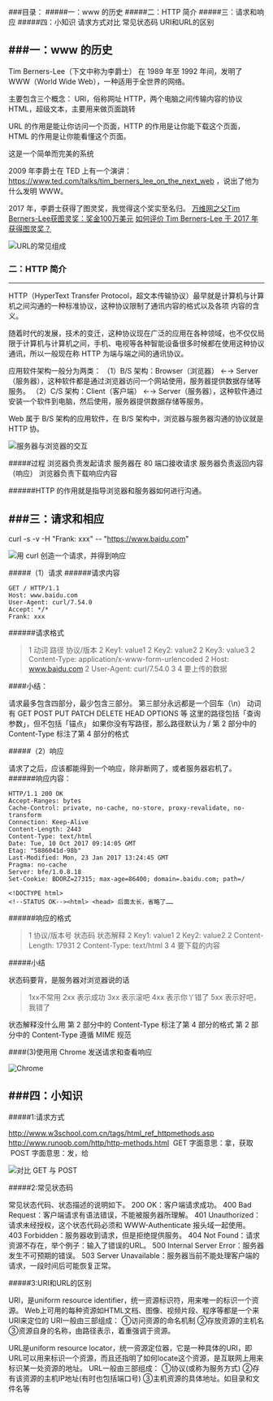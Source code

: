###目录：
#####一：www 的历史
#####二：HTTP 简介
#####三：请求和响应
#####四：小知识
请求方式对比
常见状态码
URI和URL的区别

###一：www 的历史
--------------------- 
Tim Berners-Lee（下文中称为李爵士） 在 1989 年至 1992 年间，发明了 WWW（World Wide Web），一种适用于全世界的网络。

主要包含三个概念：
URI，俗称网址
HTTP，两个电脑之间传输内容的协议
HTML，超级文本，主要用来做页面跳转

URL 的作用是能让你访问一个页面，HTTP 的作用是让你能下载这个页面，HTML 的作用是让你能看懂这个页面。

这是一个简单而完美的系统

2009 年李爵士在 TED 上有一个演讲：https://www.ted.com/talks/tim_berners_lee_on_the_next_web ，说出了他为什么发明 WWW。

2017 年，李爵士获得了图灵奖，我觉得这个奖实至名归。
[万维网之父Tim Berners-Lee获图灵奖：奖金100万美元](http://www.sohu.com/a/132077489_465975)
[如何评价 Tim Berners-Lee 于 2017 年获得图灵奖？](https://www.zhihu.com/question/58034118)

![URL的常见组成](https://upload-images.jianshu.io/upload_images/6299738-dab50d6b5faf7a81.png?imageMogr2/auto-orient/strip%7CimageView2/2/w/440)

### 二：HTTP 简介

--------------------- 
HTTP（HyperText Transfer Protocol，超文本传输协议）最早就是计算机与计算机之间沟通的一种标准协议，这种协议限制了通讯内容的格式以及各项 内容的含义。 

随着时代的发展，技术的变迁，这种协议现在广泛的应用在各种领域，也不仅仅局限于计算机与计算机之间，手机、电视等各种智能设备很多时候都在使用这种协议通讯，所以一般现在称 HTTP 为端与端之间的通讯协议。


 应用软件架构一般分为两类：
（1）B/S 架构：Browser（浏览器） ←→ Server（服务器），这种软件都是通过浏览器访问一个网站使用，服务器提供数据存储等服务。
（2）C/S 架构：Client（客户端） ←→ Server（服务器），这种软件通过安装一个软件到电脑，然后使用，服务器提供数据存储等服务。

Web 属于 B/S 架构的应用软件，在 B/S 架构中，浏览器与服务器沟通的协议就是 HTTP 协。

![服务器与浏览器的交互](https://upload-images.jianshu.io/upload_images/6299738-5a6b43b3308b607e.png?imageMogr2/auto-orient/strip%7CimageView2/2/w/440)

#####过程
浏览器负责发起请求
服务器在 80 端口接收请求
服务器负责返回内容（响应）
浏览器负责下载响应内容

######HTTP 的作用就是指导浏览器和服务器如何进行沟通。


###三：请求和相应
--------------------- 
curl -s -v -H "Frank: xxx" -- "https://www.baidu.com"

![用 curl 创造一个请求，并得到响应](https://upload-images.jianshu.io/upload_images/6299738-5b9c3f3cb57ee883.png?imageMogr2/auto-orient/strip%7CimageView2/2/w/840)

#####（1）请求
######请求内容

    GET / HTTP/1.1
    Host: www.baidu.com
    User-Agent: curl/7.54.0
    Accept: */*
    Frank: xxx


######请求格式
> 1 动词 路径 协议/版本
      2 Key1: value1
      2 Key2: value2
      2 Key3: value3
      2 Content-Type: application/x-www-form-urlencoded
      2 Host: www.baidu.com
      2 User-Agent: curl/7.54.0
      3 
      4 要上传的数据

####小结：

请求最多包含四部分，最少包含三部分。
第三部分永远都是一个回车（\n）
动词有 GET POST PUT PATCH DELETE HEAD OPTIONS 等
这里的路径包括「查询参数」，但不包括「锚点」
如果你没有写路径，那么路径默认为 /
第 2 部分中的 Content-Type 标注了第 4 部分的格式

#####（2）响应

请求了之后，应该都能得到一个响应，除非断网了，或者服务器宕机了。
######响应内容：

```
HTTP/1.1 200 OK
Accept-Ranges: bytes
Cache-Control: private, no-cache, no-store, proxy-revalidate, no-transform
Connection: Keep-Alive
Content-Length: 2443
Content-Type: text/html
Date: Tue, 10 Oct 2017 09:14:05 GMT
Etag: "5886041d-98b"
Last-Modified: Mon, 23 Jan 2017 13:24:45 GMT
Pragma: no-cache
Server: bfe/1.0.8.18
Set-Cookie: BDORZ=27315; max-age=86400; domain=.baidu.com; path=/

<!DOCTYPE html>
<!--STATUS OK--><html> <head> 后面太长，省略了……
```

######响应的格式


>1 协议/版本号 状态码 状态解释
>2 Key1: value1
>2 Key2: value2
2 Content-Length: 17931
2 Content-Type: text/html
3
4 要下载的内容


#####小结

状态码要背，是服务器对浏览器说的话
>1xx不常用
2xx 表示成功
3xx 表示滚吧
4xx 表示你丫错了
5xx 表示好吧，我错了

状态解释没什么用
第 2 部分中的 Content-Type 标注了第 4 部分的格式
第 2 部分中的 Content-Type 遵循 MIME 规范

####(3)使用用 Chrome 发送请求和查看响应

![Chrome](https://upload-images.jianshu.io/upload_images/6299738-97ced256678077c3.png?imageMogr2/auto-orient/strip%7CimageView2/2/w/840)

###四：小知识
--------------------- 
#####1:请求方式

http://www.w3school.com.cn/tags/html_ref_httpmethods.asp
http://www.runoob.com/http/http-methods.html
 GET  字面意思：拿，获取
 POST 字面意思：发，给 

![对比 GET 与 POST](https://upload-images.jianshu.io/upload_images/6299738-d8bef3cefc1d5111.png?imageMogr2/auto-orient/strip%7CimageView2/2/w/840)

#####2:常见状态码

常见状态代码、状态描述的说明如下。
200 OK：客户端请求成功。
400 Bad Request：客户端请求有语法错误，不能被服务器所理解。
401 Unauthorized：请求未经授权，这个状态代码必须和 WWW-Authenticate 报头域一起使用。
403 Forbidden：服务器收到请求，但是拒绝提供服务。
404 Not Found：请求资源不存在，举个例子：输入了错误的URL。
500 Internal Server Error：服务器发生不可预期的错误。
503 Server Unavailable：服务器当前不能处理客户端的请求，一段时间后可能恢复正常。

#####3:URI和URL的区别

URI，是uniform resource identifier，统一资源标识符，用来唯一的标识一个资源。
Web上可用的每种资源如HTML文档、图像、视频片段、程序等都是一个来URI来定位的
URI一般由三部组成：
①访问资源的命名机制
②存放资源的主机名
③资源自身的名称，由路径表示，着重强调于资源。

URL是uniform resource locator，统一资源定位器，它是一种具体的URI，即URL可以用来标识一个资源，而且还指明了如何locate这个资源，是互联网上用来标识某一处资源的地址。
URL一般由三部组成：
①协议(或称为服务方式)
②存有该资源的主机IP地址(有时也包括端口号)
③主机资源的具体地址。如目录和文件名等












